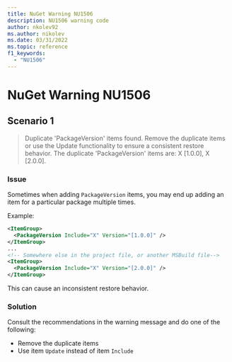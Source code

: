 ```yaml
---
title: NuGet Warning NU1506
description: NU1506 warning code
author: nkolev92
ms.author: nikolev
ms.date: 03/31/2022
ms.topic: reference
f1_keywords: 
  - "NU1506"
---
```


# NuGet Warning NU1506

## Scenario 1

> Duplicate 'PackageVersion' items found. Remove the duplicate items or use the Update functionality to ensure a consistent restore behavior. The duplicate 'PackageVersion' items are: X [1.0.0], X [2.0.0].

### Issue

Sometimes when adding `PackageVersion` items, you may end up adding an item for a particular package multiple times.

Example:

```xml
<ItemGroup>
  <PackageVersion Include="X" Version="[1.0.0]" />
</ItemGroup>
...
<!-- Somewhere else in the project file, or another MSBuild file-->
<ItemGroup>
  <PackageVersion Include="X" Version="[2.0.0]" />
</ItemGroup>
```

This can cause an inconsistent restore behavior.

### Solution

Consult the recommendations in the warning message and do one of the following:

- Remove the duplicate items
- Use item `Update` instead of item `Include`
